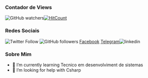 ### Contador de Views
![GitHub watchers](https://img.shields.io/github/watchers/dieguesmosken/dieguesmosken?style=social)[![HitCount](http://hits.dwyl.com/dieguesmosken/dieguesmosken.svg)](http://hits.dwyl.com/dieguesmosken/dieguesmosken)
### Redes Sociais
![Twitter Follow](https://img.shields.io/twitter/follow/dieguesmosken?style=social) ![GitHub followers](https://img.shields.io/github/followers/dieguesmosken?style=social)
[Facebook](facebook.com/dieguesmosken) [Telegram](http://t.me/dieguesmosken)![linkedin](https://www.flaticon.com/free-icon/linkedin_123718)
### Sobre Mim
- 🌱 I’m currently learning Tecnico em desenvolviment de sistemas
- 🤔 I’m looking for help with Csharp
<!--
**dieguesmosken/dieguesmosken** is a ✨ _special_ ✨ repository because its `README.md` (this file) appears on your GitHub profile.

Here are some ideas to get you started:

- 🔭 I’m currently working on ...
- 🌱 I’m currently learning ...
- 👯 I’m looking to collaborate on ...
- 🤔 I’m looking for help with ...
- 💬 Ask me about ...
- 📫 How to reach me: ...
- 😄 Pronouns: ...
- ⚡ Fun fact: ...
-->
